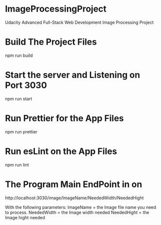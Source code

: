 # ImageProcessingProject
Udacity Advanced Full-Stack Web Development Image Processing Project

# Build The Project Files 
npm run build

# Start the server and Listening on Port 3030
npm run start

# Run Prettier for the App Files
npm run prettier

# Run esLint on the App Files
npm run lint

# The Program Main EndPoint in on 
http://localhost:3030/image/ImageName/NeededWidth/NeededHight

With the following parameters:
ImageName = the Image file name you need to process.
NeededWidth = the Image width needed
NeededHight = the Image hight needed


